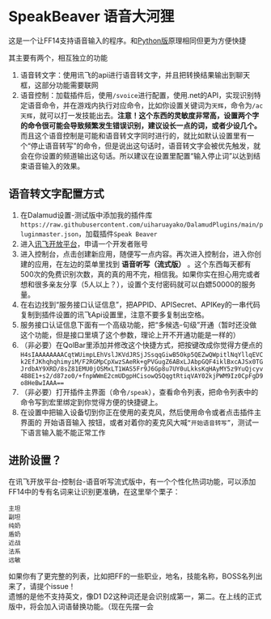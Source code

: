 # SpeakBeaver 语音大河狸

这是一个让FF14支持语音输入的程序。和[Python版](https://github.com/uiharuayako/SpeakBeaver)原理相同但更为方便快捷  

其主要有两个，相互独立的功能
1. 语音转文字：使用讯飞的api进行语音转文字，并且把转换结果输出到聊天框，这部分功能需要联网  
2. 语音控制：加载插件后，使用``/svoice``进行配置，使用.net的API，实现识别特定语音命令，并在游戏内执行对应命令，比如你设置关键词为``天辉``，命令为``/ac 天辉``，就可以打一发技能出去。**注意！这个东西的灵敏度非常高，设置两个字的命令很可能会导致频繁发生错误识别，建议设长一点的词，或者少设几个。**  
而且这个语音控制是可能和语音转文字同时进行的，就比如默认设置里有一个“停止语音转写”的命令，但是说出这句话时，语音转文字会被优先触发，就会在你设置的频道输出这句话。所以建议在设置里配置“输入停止词”以达到结束语音输入的效果。

## 语音转文字配置方式
1. 在Dalamud设置-测试版中添加我的插件库``https://raw.githubusercontent.com/uiharuayako/DalamudPlugins/main/pluginmaster.json``，加载插件``Speak Beaver``
2. 进入[讯飞开放平台](https://www.xfyun.cn/)，申请一个开发者账号
3. 进入控制台，点击创建新应用，随便写一点内容。再次进入控制台，进入你创建的应用，在左边的菜单里找到 **语音听写（流式版）** 。这个东西每天都有500次的免费识别次数，真的真的用不完，相信我。如果你实在担心用完或者想和很多亲友分享（5人以上？），设置个支付密码就可以白嫖50000的服务量。
4. 在右边找到“服务接口认证信息”，把APPID、APISecret、APIKey的一串代码复制到插件设置的讯飞Api设置里，注意不要多复制出空格。
5. 服务接口认证信息下面有一个高级功能，把“多候选-句级”开通（暂时还没做这个功能，但是接口里填了这个参数，理论上开不开通功能是一样的）
6. （非必要）在QolBar里添加并修改这个快捷方式，把按键改成你觉得方便点的  
```H4sIAAAAAAAACqtWUimpLEhVslJKVdJRSjJSsqqGiwB5Okp5QEZwQWpitlNqYllqEVCk2EfJKhqhqhimyiM/F2RGMpCpXwzSAeRk+gPVGugZ6ABxLJAbpGQF4iklBxcAJSx0TGJrdbAY9XRD/8sZ81EMU0jOSMxLT1WAS5Fr9J6Gp8u7UY0uLkksKqHAyMY5z9YuQjcyv4B8E1+s2/d87zo0/+fnpWWmE2cmUDgpHCisowQSQqgtRtiqVAY02kjPWM9Iz0CpFgD9o8HeBwIAAA==```
7. （非必要）打开插件主界面（命令``/speak``），查看命令列表，把命令列表中的命令写到宏里绑定到你觉得方便的快捷键上。
8.  在设置中把输入设备切到你正在使用的麦克风，然后使用命令或者点击插件主界面的 开始语音输入 按钮，或者对着你的麦克风大喊``“开始语音转写”``，测试一下语言输入能不能正常工作

## 进阶设置？
在讯飞开放平台-控制台-语音听写流式版中，有一个个性化热词功能，可以添加FF14中的专有名词来让识别更准确，在这里举个栗子：  
```
主坦
副坦
纯奶
盾奶
近战
法系
远敏
```
如果你有了更完整的列表，比如把FF的一些职业，地名，技能名称，BOSS名列出来了，请提个issue！  
遗憾的是他不支持英文，像D1 D2这种词还是会识别成第一，第二。在上线的正式版中，将会加入词语替换功能。（现在先摆一会